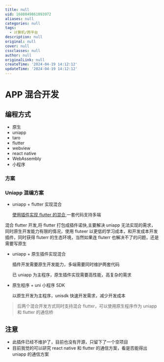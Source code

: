 ```yaml
---
title: null
uid: 1688849861093972
aliases: null
categories: null
tags:
  - 计算机/跨平台
description: null
original: null
cover: null
cssclasses: null
author: null
originalLink: null
createTime: '2024-04-19 14:12:12'
updateTime: '2024-04-19 14:12:12'
---
```


# APP 混合开发

## 编程方式

- 原生
- uniapp
- taro
- flutter
- webview
- react native
- WebAssembly
- 小程序

### 方案

### Uniapp 混编方案

- uniapp + flutter 实现混合

  [使用插件实现 flutter 的混合](https://ext.dcloud.net.cn/plugin?id=4302#detail),一套代码支持多端

 混合 flutter 开发,将 flutter 打包成插件诺快,主要解决 uniapp 无法实现的需求，同时原生开发能力有限的情况，使用 fluteer 以更低的学习成本，和开发成本开发插件，同时获得 fluterr 的生态环境，当然如果连 fluterr 也解决不了的问题，还是需要写原生

- uniapp + 原生插件实现混合

  插件开发需要原生开发能力，多端需要同时维护两套代码

  已 uniapp 为主程序，原生插件实现需要高性能，高复杂的需求

- 原生程序 + uni 小程序 SDK

  以原生开发为主程序，unisdk 快速开发需求，减少开发成本

> 后两个混合开发方式同时支持混合 flutter，可以使用原生程序作为 uniapp 和 flutter 的通信桥

## 注意

- 此插件已经不维护了，目前也没有开源，只留下了一个空项目
- 目前我觉的可以研究 react native 和 flutter 的通信方案，看是否能得出 uniapp 的通信方案
